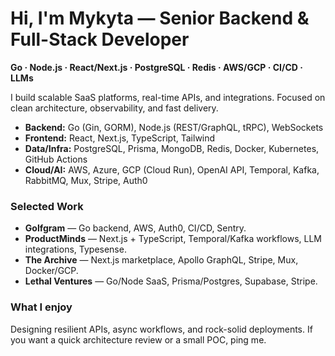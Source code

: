# Hi, I'm Mykyta — Senior Backend & Full-Stack Developer

**Go · Node.js · React/Next.js · PostgreSQL · Redis · AWS/GCP · CI/CD · LLMs**

I build scalable SaaS platforms, real-time APIs, and integrations. Focused on clean architecture, observability, and fast delivery.

- **Backend:** Go (Gin, GORM), Node.js (REST/GraphQL, tRPC), WebSockets
- **Frontend:** React, Next.js, TypeScript, Tailwind
- **Data/Infra:** PostgreSQL, Prisma, MongoDB, Redis, Docker, Kubernetes, GitHub Actions
- **Cloud/AI:** AWS, Azure, GCP (Cloud Run), OpenAI API, Temporal, Kafka, RabbitMQ, Mux, Stripe, Auth0

### Selected Work
- **Golfgram** — Go backend, AWS, Auth0, CI/CD, Sentry.
- **ProductMinds** — Next.js + TypeScript, Temporal/Kafka workflows, LLM integrations, Typesense.
- **The Archive** — Next.js marketplace, Apollo GraphQL, Stripe, Mux, Docker/GCP.
- **Lethal Ventures** — Go/Node SaaS, Prisma/Postgres, Supabase, Stripe.

### What I enjoy
Designing resilient APIs, async workflows, and rock-solid deployments. If you want a quick architecture review or a small POC, ping me.

